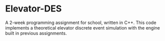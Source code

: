 # Elevator-DES
A 2-week programming assignment for school, written in C++.  This code implements a theoretical elevator discrete event simulation with the engine built in previous assignments.

